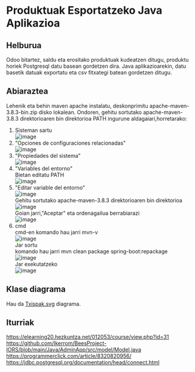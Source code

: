 # Produktuak Esportatzeko Java Aplikazioa
## Helburua
Odoo bitartez, saldu eta erositako produktuak kudeatzen ditugu, produktu horiek Postgresql datu basean gordetzen dira. Java aplikazioarekin, datu basetik datuak exportatu eta csv fitxategi batean gordetzen ditugu.
## Abiaraztea
Lehenik eta behin maven apache instalatu, deskonprimitu apache-maven-3.8.3-bin.zip disko lokalean. Ondoren, gehitu sortutako apache-maven-3.8.3 direktorioaren bin direktorioa PATH ingurune aldagaiari,horretarako:<br>
1. Sisteman sartu<br>
![image](https://user-images.githubusercontent.com/61787900/136778526-705e5f55-30ab-4741-9323-fa00d4e792b8.png)<br>
2. "Opciones de configuraciones relacionadas"<br>
![image](https://user-images.githubusercontent.com/61787900/136778910-8cfcd419-421c-4a9a-9738-392d358141ea.png)<br>
3. "Propiedades del sistema"<br>
![image](https://user-images.githubusercontent.com/61787900/136780051-fa618ed6-9d5c-49d6-9b98-60775f396a92.png)<br>
4. "Variables del entorno"<br>
Bietan editatu PATH<br>
![image](https://user-images.githubusercontent.com/61787900/136795039-6451b0bd-4473-46c7-91a4-540b82d648a5.png)<br>
5. "Editar variable del entorno"<br>
![image](https://user-images.githubusercontent.com/61787900/136815417-da161c5a-d4b9-45a8-aaf9-fb1cdddf4d72.png)<br>
Gehitu sortutako apache-maven-3.8.3 direktorioaren bin direktorioa<br>
![image](https://user-images.githubusercontent.com/61787900/136800746-3739d1db-2b94-422a-a900-b098d5b649cf.png)<br>
Goian jarri,"Aceptar" eta ordenagailua berrabiarazi<br>
![image](https://user-images.githubusercontent.com/61787900/136816163-f6e96b20-6388-439a-9d55-9d958430c680.png)<br>
6. cmd<br>
cmd-en komando hau jarri mvn-v<br>
![image](https://user-images.githubusercontent.com/61787900/136816726-4bb2a8ea-b508-4ab2-ab68-fe1a160ff7bf.png)<br>
Jar sortu<br>
komando hau jarri mvn clean package spring-boot:repackage<br>
![image](https://user-images.githubusercontent.com/61787900/136821004-f4af4eeb-67f6-4316-b4ec-c7521338a86b.png)<br>
Jar exekutatzeko<br>
![image](https://user-images.githubusercontent.com/61787900/136821811-b19c1df0-3f20-4c29-81ea-7a6abcd3d10c.png)
## Klase diagrama
Hau da [Txispak.svg](https://github.com/beviga99/txispak_erronka/blob/master/Diagrama.svg) diagrama.
## Iturriak
https://elearning20.hezkuntza.net/012053/course/view.php?id=31<br>
https://github.com/Ikerrom/BeesProject-IORS/blob/main/Java/AdminApp/src/model/Model.java<br>
https://programmerclick.com/article/8320820956/<br>
https://jdbc.postgresql.org/documentation/head/connect.html<br>



